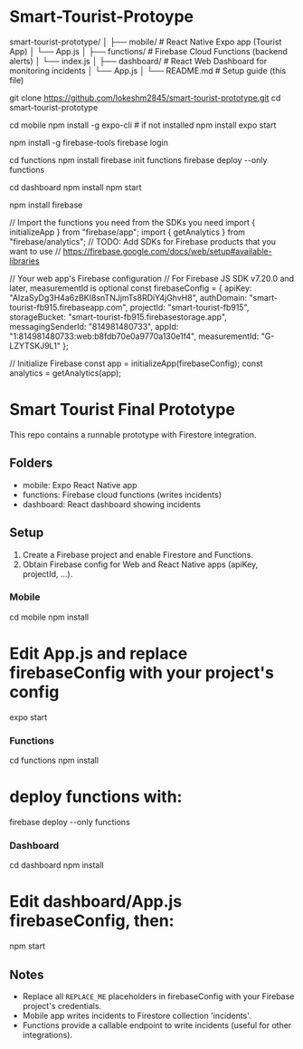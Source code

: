 # Smart-Tourist-Protoype

smart-tourist-prototype/
│
├── mobile/          # React Native Expo app (Tourist App)
│   └── App.js
│
├── functions/       # Firebase Cloud Functions (backend alerts)
│   └── index.js
│
├── dashboard/       # React Web Dashboard for monitoring incidents
│   └── App.js
│
└── README.md        # Setup guide (this file)


git clone https://github.com/lokeshm2845/smart-tourist-prototype.git
cd smart-tourist-prototype


cd mobile
npm install -g expo-cli   # if not installed
npm install
expo start


npm install -g firebase-tools
firebase login


cd functions
npm install
firebase init functions
firebase deploy --only functions


cd dashboard
npm install
npm start








npm install firebase

// Import the functions you need from the SDKs you need
import { initializeApp } from "firebase/app";
import { getAnalytics } from "firebase/analytics";
// TODO: Add SDKs for Firebase products that you want to use
// https://firebase.google.com/docs/web/setup#available-libraries

// Your web app's Firebase configuration
// For Firebase JS SDK v7.20.0 and later, measurementId is optional
const firebaseConfig = {
  apiKey: "AIzaSyDg3H4a6zBKI8snTNJjmTs8RDiY4jGhvH8",
  authDomain: "smart-tourist-fb915.firebaseapp.com",
  projectId: "smart-tourist-fb915",
  storageBucket: "smart-tourist-fb915.firebasestorage.app",
  messagingSenderId: "814981480733",
  appId: "1:814981480733:web:b8fdb70e0a9770a130e1f4",
  measurementId: "G-LZYTSKJ9L1"
};

// Initialize Firebase
const app = initializeApp(firebaseConfig);
const analytics = getAnalytics(app);




# Smart Tourist Final Prototype

This repo contains a runnable prototype with Firestore integration.

## Folders
- mobile: Expo React Native app
- functions: Firebase cloud functions (writes incidents)
- dashboard: React dashboard showing incidents

## Setup

1. Create a Firebase project and enable Firestore and Functions.
2. Obtain Firebase config for Web and React Native apps (apiKey, projectId, ...).

### Mobile
cd mobile
npm install
# Edit App.js and replace firebaseConfig with your project's config
expo start

### Functions
cd functions
npm install
# deploy functions with:
firebase deploy --only functions

### Dashboard
cd dashboard
npm install
# Edit dashboard/App.js firebaseConfig, then:
npm start

## Notes
- Replace all `REPLACE_ME` placeholders in firebaseConfig with your Firebase project's credentials.
- Mobile app writes incidents to Firestore collection 'incidents'.
- Functions provide a callable endpoint to write incidents (useful for other integrations).

